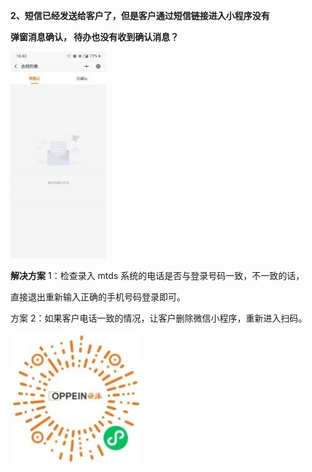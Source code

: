 <a name="bookmark3"></a>**2、短信已经发送给客户了，但是客户通过短信链接进入小程序没有**

**弹窗消息确认， 待办也没有收到确认消息？**

![](Aspose.Words.d13afc66-bf8f-4579-9e50-c7bf849a86c5.001.jpeg)

**解决方案** 1：检查录入 mtds 系统的电话是否与登录号码一致，不一致的话，

直接退出重新输入正确的手机号码登录即可。

方案 2：如果客户电话一致的情况，让客户删除微信小程序，重新进入扫码。

![](Aspose.Words.d13afc66-bf8f-4579-9e50-c7bf849a86c5.002.jpeg)


